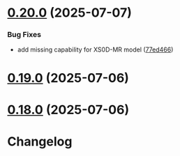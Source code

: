 # [0.20.0](https://github.com/cropwell/homebridge-x-sense/compare/v0.19.0...v0.20.0) (2025-07-07)


### Bug Fixes

* add missing capability for XS0D-MR model ([77ed466](https://github.com/cropwell/homebridge-x-sense/commit/77ed46626c401fdedea5c610fe3ff262737be2fb))



# [0.19.0](https://github.com/cropwell/homebridge-x-sense/compare/v0.18.0...v0.19.0) (2025-07-06)



# [0.18.0](https://github.com/cropwell/homebridge-x-sense/compare/v0.17.0...v0.18.0) (2025-07-06)



# Changelog

